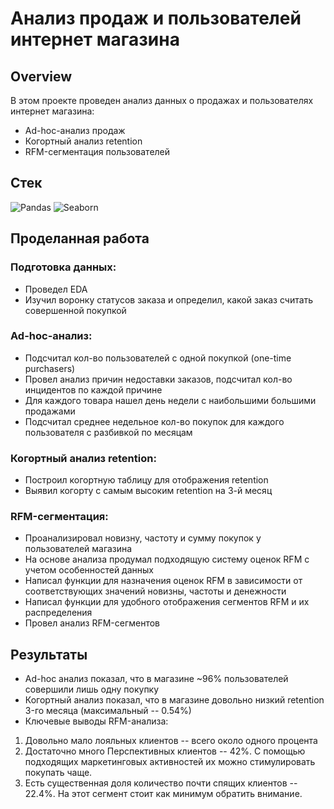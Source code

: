 # Анализ продаж и пользователей интернет магазина   

## Overview
В этом проекте проведен анализ данных о продажах и пользователях интернет магазина:
+ Ad-hoc-анализ продаж
+ Когортный анализ retention
+ RFM-сегментация пользователей 

## Стек
![Pandas](https://img.shields.io/badge/pandas-150458?style=for-the-badge&logo=pandas&logoColor=FFA500)
![Seaborn](https://img.shields.io/badge/Seaborn-444876?logo=seaborn&logoColor=white&style=for-the-badge)

## Проделанная работа
### Подготовка данных:
+ Проведел EDA
+ Изучил воронку статусов заказа и определил, какой заказ считать совершенной покупкой
### Ad-hoc-анализ:
+ Подсчитал кол-во пользователей с одной покупкой (one-time purchasers)
+ Провел анализ причин недоставки заказов, подсчитал кол-во инцидентов по каждой причине
+ Для каждого товара нашел день недели с наибольшими большими продажами
+ Подсчитал среднее недельное кол-во покупок для каждого пользователя с разбивкой по месяцам
### Когортный анализ retention:
+ Построил когортную таблицу для отображения retention
+ Выявил когорту с самым высоким retention на 3-й месяц
### RFM-сегментация:
+ Проанализировал новизну, частоту и сумму покупок у пользователей магазина
+ На основе анализа продумал подходящую систему оценок RFM с учетом особенностей данных
+ Написал функции для назначения оценок RFM в зависимости от соответствующих значений новизны, частоты и денежности
+ Написал функции для удобного отображения сегментов RFM и их распределения
+ Провел анализ RFM-сегментов

## Результаты 
+ Ad-hoc анализ показал, что в магазине ~96% пользователей совершили лишь одну покупку
+ Когортный анализ показал, что в магазине довольно низкий retention 3-го месяца (максимальный -- 0.54%)
+ Ключевые выводы RFM-анализа:
1. Довольно мало лояльных клиентов -- всего около одного процента
2. Достаточно много Перспективных клиентов -- 42%. С помощью подходящих маркетинговых активностей их можно стимулировать покупать чаще.
3. Есть существенная доля количество почти спящих клиентов -- 22.4%. На этот сегмент стоит как минимум обратить внимание.
